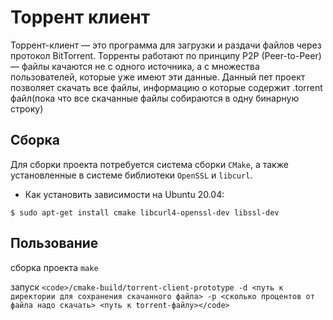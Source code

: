 # Торрент клиент
Торрент-клиент — это программа для загрузки и раздачи файлов через протокол BitTorrent. 
Торренты работают по принципу P2P (Peer-to-Peer) — файлы качаются не с одного источника, а с множества пользователей, которые уже имеют эти данные.
Данный пет проект позволяет скачать все файлы, информацию о которые содержит .torrent файл(пока что все скачанные файлы собираются в одну бинарную строку)  

## Сборка
Для сборки проекта потребуется система сборки `CMake`, а также установленные в системе библиотеки `OpenSSL` и `libcurl`.

- Как установить зависимости на Ubuntu 20.04:
```
$ sudo apt-get install cmake libcurl4-openssl-dev libssl-dev
```

## Пользование
сборка проекта <code>make</code>

запуск 
```<code>/cmake-build/torrent-client-prototype -d <путь к директории для сохранения скачанного файла> -p <сколько процентов от файла надо скачать> <путь к torrent-файлу></code>```
